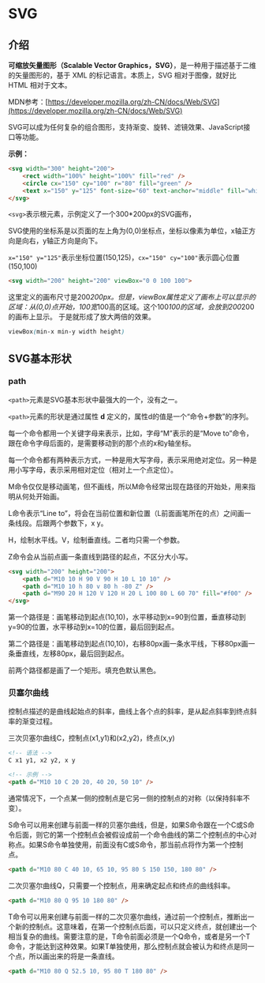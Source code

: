 # SVG

## 介绍

**可缩放矢量图形（Scalable Vector Graphics，SVG）**，是一种用于描述基于二维的矢量图形的，基于 XML 的标记语言。本质上，SVG 相对于图像，就好比 HTML 相对于文本。

MDN参考：[https://developer.mozilla.org/zh-CN/docs/Web/SVG](https://developer.mozilla.org/zh-CN/docs/Web/SVG)

SVG可以成为任何复杂的组合图形，支持渐变、旋转、滤镜效果、JavaScript接口等功能。

**示例：**

```html
<svg width="300" height="200">
    <rect width="100%" height="100%" fill="red" />
    <circle cx="150" cy="100" r="80" fill="green" />
    <text x="150" y="125" font-size="60" text-anchor="middle" fill="white">SVG</text>
</svg>
```

`<svg>`表示根元素，示例定义了一个300*200px的SVG画布，

SVG使用的坐标系是以页面的左上角为(0,0)坐标点，坐标以像素为单位，x轴正方向是向右，y轴正方向是向下。

`x="150" y="125"`表示坐标位置(150,125)，`cx="150" cy="100"`表示圆心位置(150,100)

```html
<svg width="200" height="200" viewBox="0 0 100 100">
```

这里定义的画布尺寸是200*200px。但是，viewBox属性定义了画布上可以显示的区域：从(0,0)点开始，100宽*100高的区域。这个100*100的区域，会放到200*200的画布上显示。
于是就形成了放大两倍的效果。

```css
viewBox(min-x min-y width height)
```

## SVG基本形状

### path

`<path>`元素是SVG基本形状中最强大的一个，没有之一。

`<path>`元素的形状是通过属性 **d** 定义的，属性d的值是一个“命令+参数”的序列。

每一个命令都用一个关键字母来表示，比如，字母“M”表示的是“Move to”命令，跟在命令字母后面的，是需要移动到的那个点的x和y轴坐标。

每一个命令都有两种表示方式，一种是用大写字母，表示采用绝对定位。另一种是用小写字母，表示采用相对定位（相对上一个点定位）。

M命令仅仅是移动画笔，但不画线，所以M命令经常出现在路径的开始处，用来指明从何处开始画。

L命令表示“Line to”，将会在当前位置和新位置（L前面画笔所在的点）之间画一条线段。后跟两个参数下，x y。

H，绘制水平线。V，绘制垂直线。二者均只需一个参数。

Z命令会从当前点画一条直线到路径的起点，不区分大小写。

```html
<svg width="200" height="200">
    <path d="M10 10 H 90 V 90 H 10 L 10 10" />
    <path d="M10 10 h 80 v 80 h -80 Z" />
    <path d="M90 20 H 120 V 120 H 20 L 100 80 L 60 70" fill="#f00" />
</svg>
```

第一个路径是：画笔移动到起点(10,10)，水平移动到x=90到位置，垂直移动到y=90的位置，水平移动到x=10的位置，最后回到起点。

第二个路径是：画笔移动到起点(10,10)，右移80px画一条水平线，下移80px画一条垂直线，左移80px，最后回到起点。

前两个路径都是画了一个矩形。填充色默认黑色。

### 贝塞尔曲线

控制点描述的是曲线起始点的斜率，曲线上各个点的斜率，是从起点斜率到终点斜率的渐变过程。

三次贝塞尔曲线C，控制点(x1,y1)和(x2,y2)，终点(x,y)

```html
<!-- 语法 -->
C x1 y1, x2 y2, x y

<!-- 示例 -->
<path d="M10 10 C 20 20, 40 20, 50 10" />
```

通常情况下，一个点某一侧的控制点是它另一侧的控制点的对称（以保持斜率不变）。

S命令可以用来创建与前面一样的贝塞尔曲线，但是，如果S命令跟在一个C或S命令后面，则它的第一个控制点会被假设成前一个命令曲线的第二个控制点的中心对称点。如果S命令单独使用，前面没有C或S命令，那当前点将作为第一个控制点。

```html
<path d="M10 80 C 40 10, 65 10, 95 80 S 150 150, 180 80" />
```

二次贝塞尔曲线Q，只需要一个控制点，用来确定起点和终点的曲线斜率。

```html
<path d="M10 80 Q 95 10 180 80" />
```

T命令可以用来创建与前面一样的二次贝塞尔曲线，通过前一个控制点，推断出一个新的控制点。这意味着，在第一个控制点后面，可以只定义终点，就创建出一个相当复杂的曲线。需要注意的是，T命令前面必须是一个Q命令，或者是另一个T命令，才能达到这种效果。如果T单独使用，那么控制点就会被认为和终点是同一个点，所以画出来的将是一条直线。

```html
<path d="M10 80 Q 52.5 10, 95 80 T 180 80" />
```
